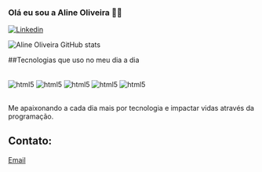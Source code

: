 ### Olá eu sou a Aline Oliveira ✋🏿

[![Linkedin](https://img.shields.io/badge/LinkedIn-0077B5?style=for-the-badge&logo=linkedin&logoColor=white)](https://www.linkedin.com/in/aline-oliveira-0a5247249/)

![Aline Oliveira GitHub stats](https://github-readme-stats.vercel.app/api?username=Aline-10liveira&show_icons=true&theme=radical)

##Tecnologias que uso no meu dia a dia

<div style="display: inline_block"><br/>
<img align="center" alt="html5" src="https://img.shields.io/badge/HTML5-E34F26?style=for-the-badge&logo=html5&logoColor=white"/> 
<img align="center" alt="html5" src="https://img.shields.io/badge/CSS-239120?&style=for-the-badge&logo=css3&logoColor=white"/> 
<img align="center" alt="html5" src="https://img.shields.io/badge/JavaScript-F7DF1E?style=for-the-badge&logo=javascript&logoColor=black"/> 
<img align="center" alt="html5" src="https://img.shields.io/badge/Node.js-43853D?style=for-the-badge&logo=node.js&logoColor=white"/> 
<img align="center" alt="html5" src="https://img.shields.io/badge/TypeScript-007ACC?style=for-the-badge&logo=typescript&logoColor=white"/> 
</div><br/>

Me apaixonando a cada dia mais por tecnologia e impactar vidas através da programação.

## Contato:
[Email](contatoalineoliveira10@gmail.com)



